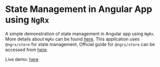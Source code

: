 # State Management in Angular App using `NgRx`
A simple demonstration of state management in Angular app using `NgRx`. More details about `NgRx` can be found [here](https://ngrx.io). This application uses `@ngrx/store` for state management. Official guide for `@ngrx/store` can be accessed from [here](https://ngrx.io/guide/store).

Live demo: [here](https://ngrx-angular-redux.vercel.app/)